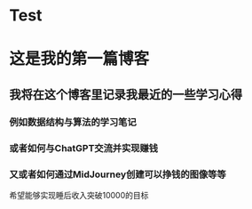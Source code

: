 # Test

# 这是我的第一篇博客

## 我将在这个博客里记录我最近的一些学习心得

### 例如数据结构与算法的学习笔记

### 或者如何与ChatGPT交流并实现赚钱

### 又或者如何通过MidJourney创建可以挣钱的图像等等

希望能够实现睡后收入突破10000的目标

<!--more-->

